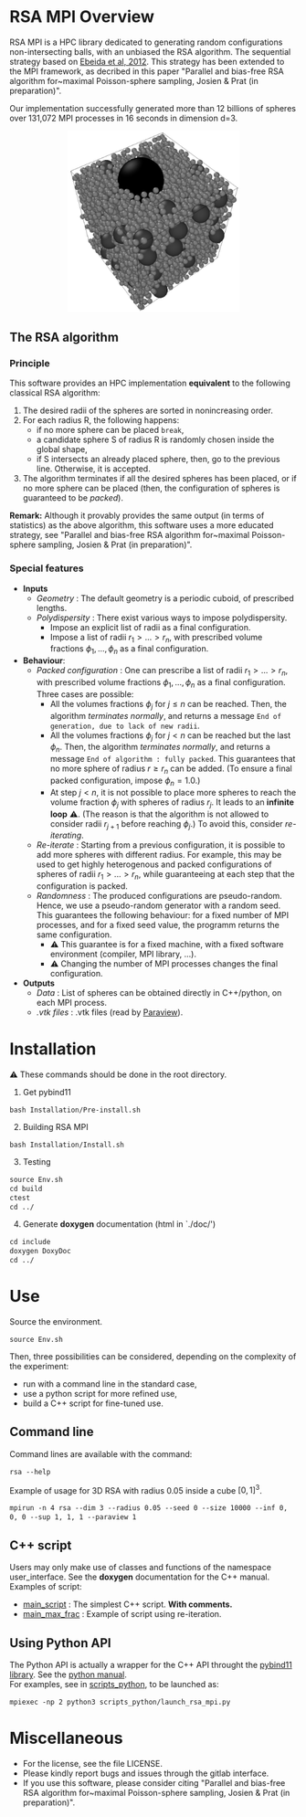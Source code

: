 # RSA MPI Overview

RSA MPI is a HPC library dedicated to generating random configurations non-intersecting balls, with an unbiased the RSA algorithm.
The sequential strategy based on [Ebeida et al, 2012](https://onlinelibrary.wiley.com/doi/full/10.1111/j.1467-8659.2012.03059.x).
This strategy has been extended to the MPI framework, as decribed in this paper "Parallel and bias-free RSA algorithm for~maximal Poisson-sphere sampling, Josien & Prat (in preparation)".

Our implementation successfully generated more than 12 billions of spheres over 131,072 MPI processes in 16 seconds in dimension d=3.


<div align="center">
<img src="doc/Illustration_RSA.png" alt="drawing" width="300"/>
</div>

## The RSA algorithm


### Principle

This software provides an HPC implementation **equivalent** to the following classical RSA algorithm:
1. The desired radii of the spheres are sorted in nonincreasing order.
2. For each radius R, the following happens:
   - if no more sphere can be placed `break`,
   - a candidate sphere S of radius R is randomly chosen inside the global shape,
   - if S intersects an already placed sphere, then, go to the previous line. Otherwise, it is accepted.
3. The algorithm terminates if all the desired spheres has been placed, or if no more sphere can be placed (then, the configuration of spheres is guaranteed to be *packed*).

**Remark:** Although it provably provides the same output (in terms of statistics) as the above algorithm, this software uses a more educated strategy, see "Parallel and bias-free RSA algorithm for~maximal Poisson-sphere sampling, Josien & Prat (in preparation)".

### Special features

- **Inputs**
  - *Geometry* : The default geometry is a periodic cuboid, of prescribed lengths.
  - *Polydispersity* : There exist various ways to impose polydispersity. 
    - Impose an explicit list of radii as a final configuration.
    - Impose a list of radii $`r_1> ... > r_n`$, with prescribed volume fractions $`\phi_1, ..., \phi_n`$ as a final configuration.
- **Behaviour**:
  - *Packed configuration* : One can prescribe a list of radii $`r_1> ... > r_n`$, with prescribed volume fractions $`\phi_1, ..., \phi_n`$ as a final configuration. Three cases are possible:
    - All the volumes fractions $`\phi_j`$ for $`j\leq n`$ can be reached. Then, the algorithm *terminates normally*, and returns a message `End of generation, due to lack of new radii`.
    - All the volumes fractions $`\phi_j`$ for $`j<n`$ can be reached but the last $`\phi_n`$. Then, the algorithm *terminates normally*, and returns a message `End of algorithm : fully packed`. This guarantees that no more sphere of radius $`r\geq r_n`$ can be added. (To ensure a final packed configuration, impose $`\phi_n=1.0`$.)
    - At step $`j<n`$, it is not possible to place more spheres to reach the volume fraction $`\phi_j`$ with spheres of radius $`r_j`$. It leads to an **infinite loop** :warning:. (The reason is that the algorithm is not allowed to consider radii $`r_{j+1}`$ before reaching $`\phi_j`$.) To avoid this, consider *re-iterating*.
  - *Re-iterate* : Starting from a previous configuration, it is possible to add more spheres with different radius. For example, this may be used to get highly heterogenous and packed configurations of spheres of radii $`r_1 > ... > r_n`$, while guaranteeing at each step that the configuration is packed.
  - *Randomness* : The produced configurations are pseudo-random. Hence, we use a pseudo-random generator with a random seed. This guarantees the following behaviour: for a fixed number of MPI processes, and for a fixed seed value, the programm returns the same configuration. 
    - :warning: This guarantee is for a fixed machine, with a fixed software environment (compiler, MPI library, ...).
    - :warning: Changing the number of MPI processes changes the final configuration.
- **Outputs**
  - *Data* : List of spheres can be obtained directly in C++/python, on each MPI process.
  - *.vtk files* : .vtk files (read by [Paraview](https://www.paraview.org/)).


# Installation

:warning: These commands should be done in the root directory.

  1. Get pybind11
```
bash Installation/Pre-install.sh
```
  2. Building RSA MPI
```
bash Installation/Install.sh
```
  3. Testing
```
source Env.sh
cd build
ctest
cd ../
```
  4. Generate **doxygen** documentation (html in `./doc/')
```
cd include
doxygen DoxyDoc
cd ../
```

# Use

Source the environment.
```
source Env.sh
```
Then, three possibilities can be considered, depending on the complexity of the experiment:
- run with a command line in the standard case,
- use a python script for more refined use,
- build a C++ script for fine-tuned use.


## Command line

Command lines are available with the command:
```
rsa --help
```

Example of usage for 3D RSA with radius 0.05 inside a cube $`[0, 1]^3`$.
```
mpirun -n 4 rsa --dim 3 --radius 0.05 --seed 0 --size 10000 --inf 0, 0, 0 --sup 1, 1, 1 --paraview 1
```

## C++ script

Users may only make use of classes and functions of the namespace user_interface.
See the **doxygen** documentation for the C++ manual.  
Examples of script: 
- [main_script](scripts/main_script.cpp) : The simplest C++ script. **With comments.**
- [main_max_frac](scripts/main_max_frac.cpp) : Example of script using re-iteration.

## Using Python API

The Python API is actually a wrapper for the C++ API throught the [pybind11 library](https://github.com/pybind/pybind11/).
See the [python manual](doc/pythond_manual.md).  
For examples, see in [scripts_python](scripts_python), to be launched as:
```
mpiexec -np 2 python3 scripts_python/launch_rsa_mpi.py
```

# Miscellaneous

- For the license, see the file LICENSE.
- Please kindly report bugs and issues through the gitlab interface.
- If you use this software, please consider citing "Parallel and bias-free RSA algorithm for~maximal Poisson-sphere sampling, Josien & Prat (in preparation)".

